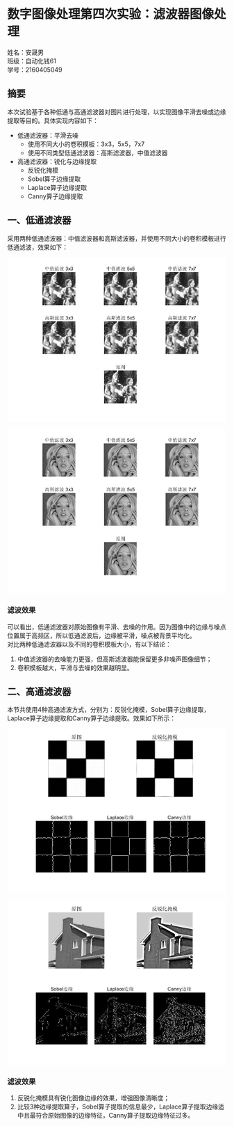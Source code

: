 # 数字图像处理第四次实验：滤波器图像处理
姓名：安晟男  
班级：自动化钱61   
学号：2160405049   

## 摘要
本次试验基于各种低通与高通滤波器对图片进行处理，以实现图像平滑去噪或边缘提取等目的。具体实现内容如下：  
- 低通滤波器：平滑去噪
  - 使用不同大小的卷积模板：3x3，5x5，7x7
  - 使用不同类型低通滤波器：高斯滤波器，中值滤波器
- 高通滤波器：锐化与边缘提取
  - 反锐化掩模
  - Sobel算子边缘提取
  - Laplace算子边缘提取
  - Canny算子边缘提取

## 一、低通滤波器
采用两种低通滤波器：中值滤波器和高斯滤波器，并使用不同大小的卷积模板进行低通滤波，效果如下：
<p align="center">
    <img src="https://github.com/an1006634493/hw4/blob/master/img/lowpass_test1.jpg" alt="Sample">
    <p align="center">
    </p>
</p>
<p align="center">
    <img src="https://github.com/an1006634493/hw4/blob/master/img/lowpass_test2.jpg" alt="Sample">
    <p align="center">
    </p>
</p>

### 滤波效果
可以看出，低通滤波器对原始图像有平滑、去噪的作用。因为图像中的边缘与噪点位置属于高频区，所以低通滤波后，边缘被平滑，噪点被背景平均化。  
对比两种低通滤波器以及不同的卷积模板大小，有以下结论：  
1. 中值滤波器的去噪能力更强，但高斯滤波器能保留更多非噪声图像细节；  
2. 卷积模板越大，平滑与去噪的效果越明显。

## 二、高通滤波器
本节共使用4种高通滤波方式，分别为：反锐化掩模，Sobel算子边缘提取，Laplace算子边缘提取和Canny算子边缘提取。效果如下所示：
<p align="center">
    <img src="https://github.com/an1006634493/hw4/blob/master/img/highpass_test3.jpg" alt="Sample">
    <p align="center">
    </p>
</p>
<p align="center">
    <img src="https://github.com/an1006634493/hw4/blob/master/img/highpass_test4.jpg" alt="Sample">
    <p align="center">
    </p>
</p>

### 滤波效果
1. 反锐化掩模具有锐化图像边缘的效果，增强图像清晰度；
2. 比较3种边缘提取算子，Sobel算子提取的信息最少，Laplace算子提取边缘适中且最符合原始图像的边缘特征，Canny算子提取边缘特征过多。
